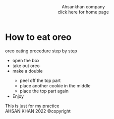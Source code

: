<!DOCTYPE html>
<html>
<head>
	<meta charset="utf-8">
	<title>listing in browser </title>
</head>
<body>
	<header>
		Ahsankhan company
		<nav> click here for home page </nav>
	</header>
	<h1> How to eat oreo </h1>
	<div>oreo eating procedure step by step
		<ul>
			<li>open the box</li>
			<li>take out oreo</li>
			<li>make a double</li>
			<ul>
				<li>peel off the top part</li>
				<li>place another cookie in the middle</li>
				<li>place the top part again</li>
			</ul>
			<li>Enjoy</li>
		</ul></div>
	<aside>This is just for my practice </aside>
	<footer>AHSAN KHAN 2022 &copy;copyright</footer>
</body>
</html>